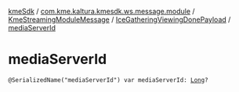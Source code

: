 [kmeSdk](../../../index.md) / [com.kme.kaltura.kmesdk.ws.message.module](../../index.md) / [KmeStreamingModuleMessage](../index.md) / [IceGatheringViewingDonePayload](index.md) / [mediaServerId](./media-server-id.md)

# mediaServerId

`@SerializedName("mediaServerId") var mediaServerId: `[`Long`](https://kotlinlang.org/api/latest/jvm/stdlib/kotlin/-long/index.html)`?`